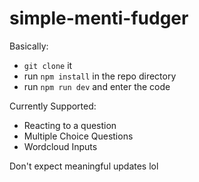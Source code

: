 # simple-menti-fudger

Basically:

- `git clone` it
- run `npm install` in the repo directory
- run `npm run dev` and enter the code

Currently Supported:

- Reacting to a question
- Multiple Choice Questions
- Wordcloud Inputs

Don't expect meaningful updates lol
